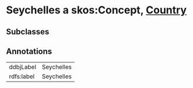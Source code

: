 # Seychelles a skos:Concept, [Country](/0.1/Country)

## Subclasses

## Annotations

|||
|-----|-----|
|ddbjLabel|Seychelles|
|rdfs:label|Seychelles|

